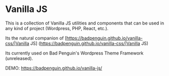 # Vanilla JS

This is a collection of Vanilla JS utilities and components that can be used in any kind of project (Wordpress, PHP, React, etc.).

Its the natural companion of [https://badpenguin.github.io/vanilla-css/|Vanilla JS]
(https://badpenguin.github.io/vanilla-css/|Vanilla JS) 

Its currently used on Bad Penguin's Wordpress Theme Framework (unreleased).

DEMO: https://badpenguin.github.io/vanilla-js/
